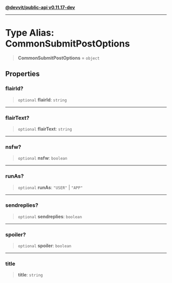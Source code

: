 [**@devvit/public-api v0.11.17-dev**](../../README.md)

---

# Type Alias: CommonSubmitPostOptions

> **CommonSubmitPostOptions** = `object`

## Properties

<a id="flairid"></a>

### flairId?

> `optional` **flairId**: `string`

---

<a id="flairtext"></a>

### flairText?

> `optional` **flairText**: `string`

---

<a id="nsfw"></a>

### nsfw?

> `optional` **nsfw**: `boolean`

---

<a id="runas"></a>

### runAs?

> `optional` **runAs**: `"USER"` \| `"APP"`

---

<a id="sendreplies"></a>

### sendreplies?

> `optional` **sendreplies**: `boolean`

---

<a id="spoiler"></a>

### spoiler?

> `optional` **spoiler**: `boolean`

---

<a id="title"></a>

### title

> **title**: `string`

